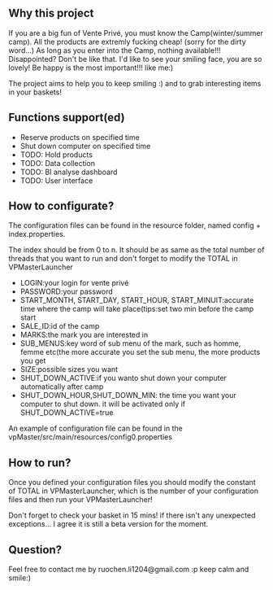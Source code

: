 <h2>Why this project</h2>

<p> If you are a big fun of Vente Privé, you must know the Camp(winter/summer camp). All the products are extremly fucking cheap! (sorry for the dirty word...) 
As long as you enter into the Camp, nothing available!!! Disappointed? Don't be like that. I'd like to see your smiling face, 
you are so lovely! Be happy is the most important!!! like me:)</p>

<p> The project aims to help you to keep smiling :) and to grab interesting items in your baskets!</p>

<h2>Functions support(ed)</h2>
<ul>
<li>Reserve products on specified time</li>
<li>Shut down computer on specified time</li>
<li>TODO: Hold products</li>
<li>TODO: Data collection</li>
<li>TODO: BI analyse dashboard</li>
<li>TODO: User interface</li>
</ul>

<h2>How to configurate?</h2>
<p>The configuration files can be found in the resource folder, named config + index.properties.</p>
<p>The index should be from 0 to n. It should be as same as the total number of threads that you want to run and don't forget to modify the TOTAL in VPMasterLauncher</p>

<ul>
<li>LOGIN:your login for vente privé</li>
<li>PASSWORD:your password</li>
<li>START_MONTH, START_DAY, START_HOUR, START_MINUIT:accurate time where the camp will take place(tips:set two min before the camp start</li>
<li>SALE_ID:id of the camp</li>
<li>MARKS:the mark you are interested in</li>
<li>SUB_MENUS:key word of sub menu of the mark, such as homme, femme etc(the more accurate you set the sub menu, the more products you get
<li>SIZE:possible sizes you want</li>
<li>SHUT_DOWN_ACTIVE:if you wanto shut down your computer automatically after camp</li>
<li>SHUT_DOWN_HOUR,SHUT_DOWN_MIN: the time you want your computer to shut down. it will be activated only if SHUT_DOWN_ACTIVE=true</li>
</ul>

<p>An example of configuration file can be found in the vpMaster/src/main/resources/config0.properties </p>

<h2>How to run?</h2>
<p>Once you defined your configuration files you should modify the constant of TOTAL in VPMasterLauncher, which is the number of your configuration files and then run your VPMasterLauncher!</p>
<p>Don't forget to check your basket in 15 mins! if there isn't any unexpected exceptions... I agree it is still a beta version for the moment.</p>

<h2>Question?</h2>
<p>Feel free to contact me by ruochen.li1204@gmail.com :p keep calm and smile:)</p>
